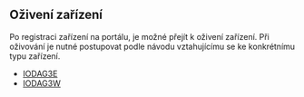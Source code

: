 ## Oživení zařízení

Po registraci zařízení na portálu, je možné přejít k oživení zařízení. Při oživování je nutné postupovat podle návodu vztahujícímu se ke konkrétnímu typu zařízení.

* [IODAG3E](articles/first-steps/oziveni-zarizeni/iodag3e.md)
* [IODAG3W](articles/first-steps/oziveni-zarizeni//iodag3w.md)

